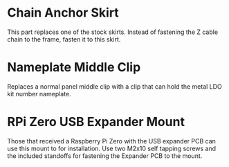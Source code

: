 # Chain Anchor Skirt
This part replaces one of the stock skirts. Instead of fastening the Z cable chain to the frame, fasten it to this skirt.

# Nameplate Middle Clip
Replaces a normal panel middle clip with a clip that can hold the metal LDO kit number nameplate.

# RPi Zero USB Expander Mount
Those that received a Raspberry Pi Zero with the USB expander PCB can use this mount to for installation. Use two M2x10 self tapping screws and the included standoffs for fastening the Expander PCB to the mount. 
